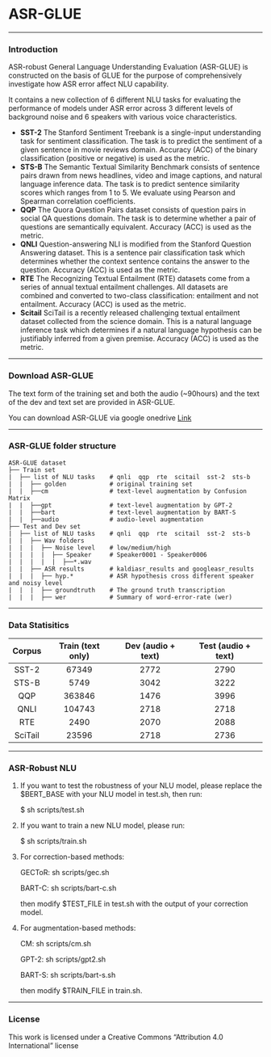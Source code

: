 # ASR-GLUE
---------
### Introduction
ASR-robust General Language Understanding Evaluation (ASR-GLUE) is constructed on the basis of GLUE for the purpose of comprehensively investigate how ASR error affect NLU capability. 

It contains a new collection of 6 different NLU tasks for evaluating the performance of models under ASR error across 3 different levels of background noise and 6 speakers with various voice characteristics.
* **SST-2** The Stanford Sentiment Treebank is a single-input understanding task for sentiment classification. The task is to predict the sentiment of a given sentence in movie reviews domain. Accuracy (ACC) of the binary classification (positive or negative) is used as the metric.
* **STS-B** The Semantic Textual Similarity Benchmark consists of sentence pairs drawn from news headlines, video and image captions, and natural language inference data. The task is to predict sentence similarity scores which ranges from 1 to 5. We evaluate using Pearson and Spearman correlation coefficients.
* **QQP**   The Quora Question Pairs dataset consists of question pairs in social QA questions domain. The task is to determine whether a pair of questions are semantically equivalent. Accuracy (ACC) is used as the metric.
* **QNLI**  Question-answering NLI is modified from the Stanford Question Answering dataset. This is a  sentence pair classification task which determines whether the context sentence contains the answer to the question. Accuracy (ACC) is used as the metric.
* **RTE**   The Recognizing Textual Entailment (RTE) datasets come from a series of annual textual entailment challenges. All datasets are combined and converted to two-class classification: entailment and not entailment. Accuracy (ACC) is used as the metric.
* **Scitail** SciTail is a recently released challenging textual entailment dataset collected from the science domain. This is a natural language inference task which 
determines if a natural language hypothesis can be justifiably inferred from a given premise. Accuracy (ACC) is used as the metric.


----------
### Download ASR-GLUE
The text form of the training set and both the audio (~90hours) and the text of the dev and text set are provided in ASR-GLUE.

You can download ASR-GLUE via google onedrive [Link](https://drive.google.com/drive/folders/1slqI6pUiab470vCxQBZemQZN-a_ssv1Q?usp=sharing)

----

### ASR-GLUE folder structure
```
ASR-GLUE dataset
├── Train set
|  ├── list of NLU tasks    # qnli  qqp  rte  scitail  sst-2  sts-b
|  |  ├── golden            # original training set
|  |  ├──cm                 # text-level augmentation by Confusion Matrix
|  |  ├──gpt                # text-level augmentation by GPT-2
|  |  ├──bart               # text-level augmentation by BART-S
|  |  ├──audio              # audio-level augmentation
├── Test and Dev set
|  ├── list of NLU tasks    # qnli  qqp  rte  scitail  sst-2  sts-b
|  |  ├── Wav folders
|  |  |  ├── Noise level    # low/medium/high
|  |  |  |  ├── Speaker     # Speaker0001 - Speaker0006
|  |  |  |  |  ├──*.wav
|  |  ├── ASR results       # kaldiasr_results and googleasr_results 
|  |  |  ├── hyp.*          # ASR hypothesis cross different speaker and noisy level
|  |  |  ├── groundtruth    # The ground truth transcription
|  |  |  ├── wer            # Summary of word-error-rate (wer) 

```

-----
### Data Statisitics 
| Corpus          | Train (text only) |  Dev (audio + text) | Test (audio + text)| 
| :-------------: | :---------------: | :---------------: | :---------------: |
|SST-2                   | 67349                  |2772               | 2790 |
|STS-B                   |5749                    | 3042              | 3222 |                   
QQP                     |363846                   |1476               |3996  | 
QNLI                    |104743                   |2718             |2718|            
RTE                     |2490                     |2070               |2088  |                   
SciTail                 |23596                    |2718               |2736  | 
----


### ASR-Robust NLU

1. If you want to test the robustness of your NLU model, please replace the $BERT_BASE with your NLU model in test.sh, then run:

    $ sh scripts/test.sh

2. If you want to train a new NLU model, please run:

    $ sh scripts/train.sh

3. For correction-based methods:
   
   GECToR:  sh scripts/gec.sh 

   BART-C:  sh scripts/bart-c.sh 
   
   then modify $TEST_FILE in test.sh with the output of your correction model.
   
4. For augmentation-based methods:

    CM:  sh scripts/cm.sh 
    
    GPT-2: sh scripts/gpt2.sh 
    
    BART-S: sh scripts/bart-s.sh 
    
   then modify $TRAIN_FILE in train.sh.
----





### License
This work is licensed under a Creative Commons “Attribution 4.0 International” license
